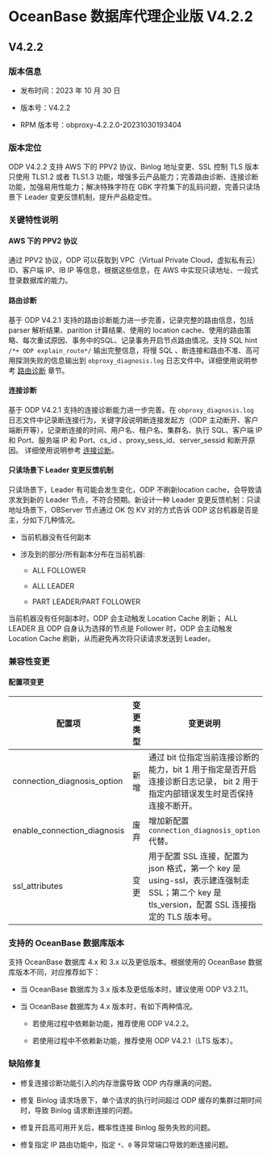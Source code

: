 # OceanBase 数据库代理企业版 V4.2.2

## V4.2.2

### 版本信息

* 发布时间：2023 年 10 月 30 日

* 版本号：V4.2.2

* RPM 版本号：obproxy-4.2.2.0-20231030193404

### 版本定位

ODP V4.2.2 支持 AWS 下的 PPV2 协议、Binlog 地址变更、SSL 控制 TLS 版本只使用 TLS1.2 或者 TLS1.3 功能，增强多云产品能力；完善路由诊断、连接诊断功能，加强易用性能力；解决特殊字符在 GBK 字符集下的乱码问题，完善只读场景下 Leader 变更反馈机制，提升产品稳定性。

### 关键特性说明

#### AWS 下的 PPV2 协议

通过 PPV2 协议，ODP 可以获取到 VPC（Virtual Private Cloud，虚拟私有云） ID、客户端 IP、IB IP 等信息，根据这些信息，在 AWS 中实现只读地址、一段式登录数据库的能力。
<!-- IB IP 是什么 -->
#### 路由诊断

基于 ODP V4.2.1 支持的路由诊断能力进一步完善，记录完整的路由信息，包括 parser 解析结果、parition 计算结果、使用的 location cache、使用的路由策略、每次重试原因、事务中的SQL、记录事务开启节点路由情况。支持 SQL hint `/*+ ODP explain_route*/` 输出完整信息，将慢 SQL 、断连接和路由不准、高可用探测失败的信息输出到 `obproxy_diagnosis.log` 日志文件中。详细使用说明参考 [路由诊断](../../../900.o-m-guide/400.routing-diagnosis/100.overview-of-routing-diagnosis.md) 章节。

#### 连接诊断

基于 ODP V4.2.1 支持的连接诊断能力进一步完善。在 `obproxy_diagnosis.log` 日志文件中记录断连接行为，关键字段说明断连接发起方（ODP 主动断开、客户端断开等），记录断连接的时间、用户名、租户名、集群名、执行 SQL、客户端 IP 和 Port、服务端 IP 和 Port、cs_id 、proxy_sess_id、server_sessid 和断开原因。 详细使用说明参考 [连接诊断]()。

#### 只读场景下 Leader 变更反馈机制

只读场景下，Leader 有可能会发生变化，ODP 不刷新location cache，会导致请求发到新的 Leader 节点，不符合预期。新设计一种 Leader 变更反馈机制：只读地址场景下，OBServer 节点通过 OK 包 KV 对的方式告诉 ODP 这台机器是否是主，分如下几种情况。

* 当前机器没有任何副本

* 涉及到的部分/所有副本分布在当前机器:

  * ALL FOLLOWER

  * ALL LEADER

  * PART LEADER/PART FOLLOWER

当前机器没有任何副本时，ODP 会主动触发 Location Cache 刷新；
ALL LEADER 且 ODP 自身认为选择的节点是 Follower 时，ODP 会主动触发 Location Cache 刷新，从而避免再次将只读请求发送到 Leader。

### 兼容性变更

#### 配置项变更

| 配置项   | 变更类型  | 变更说明   |
|----------|----------|-----------|
| connection_diagnosis_option | 新增 | 通过 bit 位指定当前连接诊断的能力，bit 1 用于指定是否开启连接诊断日志记录， bit 2 用于指定内部错误发生时是否保持连接不断开。 |
| enable_connection_diagnosis | 废弃 | 增加新配置 `connection_diagnosis_option` 代替。 |
| ssl_attributes | 变更 | 用于配置 SSL 连接，配置为 json 格式，第一个 key 是 using-ssl，表示建连强制走 SSL；第二个 key 是 tls_version，配置 SSL 连接指定的 TLS 版本号。 |

### 支持的 OceanBase 数据库版本

支持 OceanBase 数据库 4.x 和 3.x 以及更低版本。根据使用的 OceanBase 数据库版本不同，对应推荐如下：

* 当 OceanBase 数据库为 3.x 版本及更低版本时，建议使用 ODP V3.2.11。

* 当 OceanBase 数据库为 4.x 版本时，有如下两种情况。
  
  * 若使用过程中依赖新功能，推荐使用 ODP V4.2.2。
  
  * 若使用过程中不依赖新功能，推荐使用 ODP V4.2.1（LTS 版本）。

### 缺陷修复

* 修复连接诊断功能引入的内存泄露导致 ODP 内存爆满的问题。

* 修复 Binlog 请求场景下，单个请求的执行时间超过 ODP 缓存的集群过期时间时，导致 Binlog 请求断连接的问题。

* 修复开启高可用开关后，概率性连接 Binlog 服务失败的问题。

* 修复指定 IP 路由功能中，指定 `*`、`0` 等异常端口导致的断连接问题。
